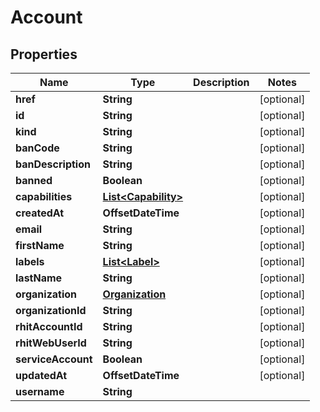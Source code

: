 

# Account


## Properties

Name | Type | Description | Notes
------------ | ------------- | ------------- | -------------
**href** | **String** |  |  [optional]
**id** | **String** |  |  [optional]
**kind** | **String** |  |  [optional]
**banCode** | **String** |  |  [optional]
**banDescription** | **String** |  |  [optional]
**banned** | **Boolean** |  |  [optional]
**capabilities** | [**List&lt;Capability&gt;**](Capability.md) |  |  [optional]
**createdAt** | **OffsetDateTime** |  |  [optional]
**email** | **String** |  |  [optional]
**firstName** | **String** |  |  [optional]
**labels** | [**List&lt;Label&gt;**](Label.md) |  |  [optional]
**lastName** | **String** |  |  [optional]
**organization** | [**Organization**](Organization.md) |  |  [optional]
**organizationId** | **String** |  |  [optional]
**rhitAccountId** | **String** |  |  [optional]
**rhitWebUserId** | **String** |  |  [optional]
**serviceAccount** | **Boolean** |  |  [optional]
**updatedAt** | **OffsetDateTime** |  |  [optional]
**username** | **String** |  | 



